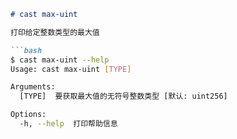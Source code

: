 ```markdown
# cast max-uint

打印给定整数类型的最大值

```bash
$ cast max-uint --help
Usage: cast max-uint [TYPE]

Arguments:
  [TYPE]  要获取最大值的无符号整数类型 [默认: uint256]

Options:
  -h, --help  打印帮助信息
```
```